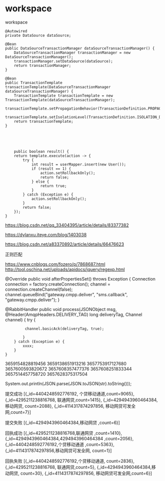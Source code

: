 # workspace
workspace



    @Autowired
    private DataSource dataSource;
    
    @Bean
    public DataSourceTransactionManager dataSourceTransactionManager() {
        DataSourceTransactionManager transactionManager = new DataSourceTransactionManager();
        transactionManager.setDataSource(dataSource);
        return transactionManager;
    }

    @Bean
    public TransactionTemplate transactionTemplate(DataSourceTransactionManager dataSourceTransactionManager) {
        TransactionTemplate transactionTemplate = new TransactionTemplate(dataSourceTransactionManager);
        transactionTemplate.setPropagationBehavior(TransactionDefinition.PROPAGATION_REQUIRED);
        transactionTemplate.setIsolationLevel(TransactionDefinition.ISOLATION_DEFAULT);
        return transactionTemplate;
    }
    
    
    
    
    
        public boolean result() {
        return template.execute(action -> {
            try {
                int result = userMapper.insert(new User());
                if (result == 1) {
                    action.setRollbackOnly();
                    return false;
                } else {
                    return true;
                }
            } catch (Exception e) {
                action.setRollbackOnly();
            }
            return false;
        });
    }





https://blog.csdn.net/qq_33404395/article/details/83377382

https://dylanxu.iteye.com/blog/1403038

https://blog.csdn.net/a83370892/article/details/66476623


正则匹配


 https://www.cnblogs.com/fozero/p/7868687.html
 http://tool.oschina.net/uploads/apidocs/jquery/regexp.html
 
 
 
 
  @Override
    public void afterPropertiesSet() throws Exception {
        Connection connection = factory.createConnection();
        channel = connection.createChannel(false);
        channel.queueBind("gateway.cmpp.deliver", "sms.callback", "gateway.cmpp.deliver");
    }
 
 
@RabbitHandler
    public void process(JSONObject msg, @Header(AmqpHeaders.DELIVERY_TAG) long deliveryTag, Channel channel) {
        try {
            
             channel.basicAck(deliveryTag, true);
           
            }
        } catch (Exception e) {
            xxxx;
        }
    }



3659154828819456
3659138651913216
3657753917127680
3657600593820672
3657608357477376
3657608251833344
3657514457758720
3657628375317504










System.out.println(JSON.parse(JSON.toJSON(str).toString()));
















提交成功  [{_id=4404248592776192, 个贷移动通道,count=9065}, {_id=4295211238816768, 联通网贷,count=1415}, {_id=4294943960464384,移动网贷, count=2088}, {_id=4114317874297856, 移动网贷可发全网,count=7}]


提交失败 [{_id=4294943960464384,移动网贷 ,count=6}]



回执成功 [{_id=4295211238816768,联通网贷 ,count=1410}, {_id=4294943960464384,4294943960464384 ,count=2056}, {_id=4404248592776192,个贷移动通道 ,count=5363}, {_id=4114317874297856,移动网贷可发全网, count=1}]


回执失败  [{_id=4404248592776192,个贷移动通道, count=2836}, {_id=4295211238816768, 联通网贷,count=5}, {_id=4294943960464384,移动网贷, count=30}, {_id=4114317874297856, 移动网贷可发全网,count=6}]








